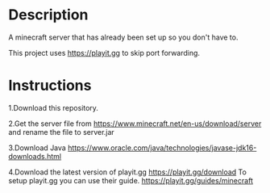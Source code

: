 # Description
A minecraft server that has already been set up so you don't have to.

This project uses https://playit.gg to skip port forwarding.
# Instructions
1.Download this repository.

2.Get the server file from https://www.minecraft.net/en-us/download/server and rename the file to server.jar

3.Download Java https://www.oracle.com/java/technologies/javase-jdk16-downloads.html

4.Download the latest version of playit.gg https://playit.gg/download
To setup playit.gg you can use their guide. https://playit.gg/guides/minecraft


